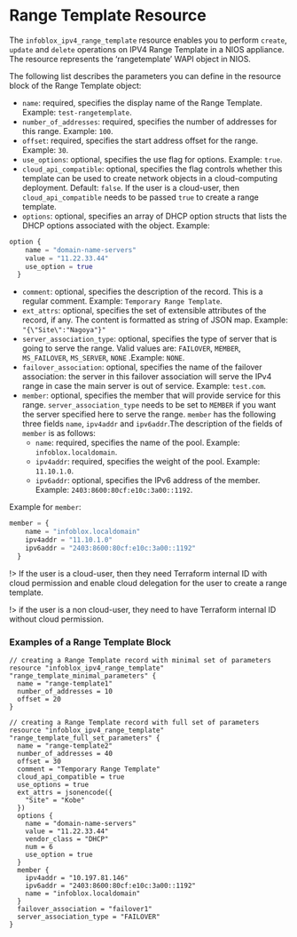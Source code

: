 # Range Template Resource

The `infoblox_ipv4_range_template` resource enables you to perform `create`, `update` and `delete` operations on IPV4 Range Template in a NIOS appliance.
The resource represents the ‘rangetemplate’ WAPI object in NIOS.

The following list describes the parameters you can define in the resource block of the Range Template object:

* `name`: required, specifies the display name of the Range Template. Example: `test-rangetemplate`.
* `number_of_addresses`: required, specifies the number of addresses for this range. Example: `100`.
* `offset`: required, specifies the start address offset for the range. Example: `30`.
* `use_options`: optional, specifies the use flag for options. Example: `true`.
* `cloud_api_compatible`: optional, specifies the flag controls whether this template can be used to create network objects in a cloud-computing deployment. Default: `false`. If the user is a cloud-user, then `cloud_api_compatible` needs to be passed `true` to create a range template.
* `options`: optional, specifies an array of DHCP option structs that lists the DHCP options associated with the object. Example:
```terraform
option { 
    name = "domain-name-servers"
    value = "11.22.33.44"
    use_option = true
  }
```
* `comment`: optional, specifies the description of the record. This is a regular comment. Example: `Temporary Range Template`.
* `ext_attrs`: optional, specifies the set of extensible attributes of the record, if any. The content is formatted as string of JSON map. Example: `"{\"Site\":"Nagoya"}"`
* `server_association_type`: optional, specifies the type of server that is going to serve the range. Valid values are: `FAILOVER`, `MEMBER`, `MS_FAILOVER`, `MS_SERVER`, `NONE` .Example: `NONE`.
* `failover_association`: optional, specifies the name of the failover association: the server in this failover association will serve the IPv4 range in case the main server is out of service. Example: `test.com`.
* `member`: optional, specifies the member that will provide service for this range. `server_association_type` needs to be set to `MEMBER` if you want the server specified here to serve the range. `member` has the following three fields `name`, `ipv4addr` and `ipv6addr`.The description of the fields of `member` is as follows:
    * `name`: required, specifies the name of the pool. Example: `infoblox.localdomain`.
    * `ipv4addr`: required, specifies the weight of the pool. Example: `11.10.1.0`.
    * `ipv6addr`: optional, specifies the IPv6 address of the member. Example: `2403:8600:80cf:e10c:3a00::1192`.

Example for `member`:
```terraform
member = {
    name = "infoblox.localdomain"
    ipv4addr = "11.10.1.0"
    ipv6addr = "2403:8600:80cf:e10c:3a00::1192"
  }
```

!> If the user is a cloud-user, then they need Terraform internal ID with cloud permission and enable cloud delegation for the user to create a range template.

!> if the user is a non cloud-user, they need to have  Terraform internal ID without cloud permission.

### Examples of a Range Template Block

```hcl
// creating a Range Template record with minimal set of parameters
resource "infoblox_ipv4_range_template" "range_template_minimal_parameters" {
  name = "range-template1"
  number_of_addresses = 10
  offset = 20
}

// creating a Range Template record with full set of parameters
resource "infoblox_ipv4_range_template" "range_template_full_set_parameters" {
  name = "range-template2"
  number_of_addresses = 40
  offset = 30
  comment = "Temporary Range Template"
  cloud_api_compatible = true
  use_options = true
  ext_attrs = jsonencode({
    "Site" = "Kobe"
  })
  options {
    name = "domain-name-servers"
    value = "11.22.33.44"
    vendor_class = "DHCP"
    num = 6
    use_option = true
  }
  member {
    ipv4addr = "10.197.81.146"
    ipv6addr = "2403:8600:80cf:e10c:3a00::1192"
    name = "infoblox.localdomain"
  }
  failover_association = "failover1"
  server_association_type = "FAILOVER"
}
```
